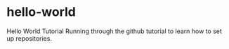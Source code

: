 # hello-world
Hello World Tutorial
Running through the github tutorial to learn how to set up repositories.
